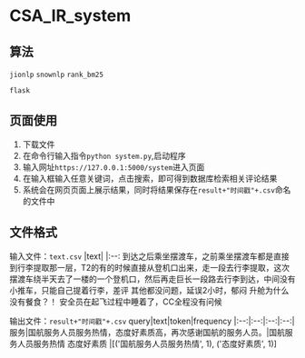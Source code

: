 # CSA_IR_system
## 算法
`jionlp`
`snownlp`
`rank_bm25`

`flask`

## 页面使用
1. 下载文件
2. 在命令行输入指令`python system.py`,启动程序 
3. 输入网址`https://127.0.0.1:5000/system`进入页面
4. 在输入框输入任意关键词，点击搜索，即可得到数据库检索相关评论结果
5. 系统会在网页页面上展示结果，同时将结果保存在`result+"时间戳"+.csv`命名的文件中
## 文件格式
输入文件：`text.csv`
|text|
|:--:
到达之后乘坐摆渡车，之前乘坐摆渡车都是直接到行李提取那一层，T2的有的时候直接从登机口出来，走一段去行李提取，这次摆渡车绕半天去了一楼的一个登机口，然后再走巨长一段路去行李到达，中间没有小推车，只能自己提着行李，差评
其他都没问题，延误2小时，郁闷
升舱为什么没有餐食？！
安全员在起飞过程中睡着了，CC全程没有问候   

输出文件：`result+"时间戳"+.csv`
query|text|token|frequency
|:--:|:--:|:--:|:--:|
服务|国航服务人员服务热情，态度好素质高，再次感谢国航的服务人员。|国航服务人员服务热情 态度好素质 |[('国航服务人员服务热情', 1), ('态度好素质', 1)]


